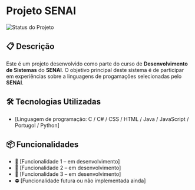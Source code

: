 # Projeto SENAI

![Status do Projeto](https://img.shields.io/badge/status-em%20desenvolvimento-yellow)

## 📋 Descrição

Este é um projeto desenvolvido como parte do curso de **Desenvolvimento de Sistemas** do **SENAI**. O objetivo principal deste sistema é de participar em experiências sobre a linguagens de progamações selecionadas pelo **SENAI**.
## 🛠️ Tecnologias Utilizadas

- [Linguagem de programação: C / C# / CSS / HTML / Java / JavaScript / Portugol / Python]

## 📦 Funcionalidades

- 🔄 [Funcionalidade 1 – em desenvolvimento]
- 🔄 [Funcionalidade 2 – em desenvolvimento]
- 🔄 [Funcionalidade 3 – em desenvolvimento]
- ⛔ [Funcionalidade futura ou não implementada ainda]
